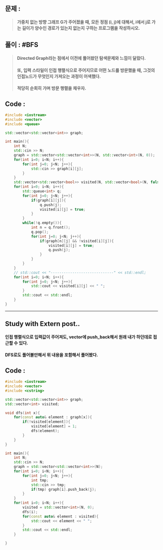 ## 문제 : 
> #### 가중치 없는 방향 그래프 G가 주어졌을 때, 모든 정점 (i, j)에 대해서, i에서 j로 가는 길이가 양수인 경로가 있는지 없는지 구하는 프로그램을 작성하시오.

## 풀이 : #BFS
> #### Directed Graph라는 점에서 이전에 풀어왔던 탐색문제와 느낌이 달랐다.
> #### 또, 입력 스타일이 인접 행렬식으로 주어지므로 어떤 노드를 방문했을 때, 그것의 인접노드가 무엇인지 가져오는 과정이 어색했다.
> #### 적당히 순회히 가며 방문 행렬을 채우자.

## Code :
```cpp
#include <iostream>
#include <vector>
#include <queue>

std::vector<std::vector<int>> graph;

int main(){
    int N;
    std::cin >> N;
    graph = std::vector<std::vector<int>>(N, std::vector<int>(N, 0));
    for(int i=0; i<N; i++){
        for(int j=0; j<N; j++){
            std::cin >> graph[i][j];
        }
    }
    std::vector<std::vector<bool>> visited(N, std::vector<bool>(N, false));
    for(int i=0; i<N; i++){
        std::queue<int> q;
        for(int j=0; j<N; j++){
            if(graph[i][j]){
                q.push(j);
                visited[i][j] = true;
            }
        }
        while(!q.empty()){
            int n = q.front();
            q.pop();
            for(int j=0; j<N; j++){
                if(graph[n][j] && !visited[i][j]){
                    visited[i][j] = true;
                    q.push(j);
                }
            }
        }
    }
    // std::cout << "-----------------------------" << std::endl;
    for(int i=0; i<N; i++){
        for(int j=0; j<N; j++){
            std::cout << visited[i][j] << " ";
        }
        std::cout << std::endl;
    }
}
```
------------------
## Study with Extern post..
#### 인접 행렬식으로 입력값이 주어져도, vector에 push_back해서 원래 내가 하던데로 접근할 수 있다.
#### DFS로도 풀어볼만해서 위 내용을 포함해서 풀어봤다.
## Code :
```cpp
#include <iostream>
#include <vector>
#include <cstring>

std::vector<std::vector<int>> graph;
std::vector<int> visited;

void dfs(int x){
    for(const auto& element : graph[x]){
        if(!visited[element]){
            visited[element] = 1;
            dfs(element);
        }
    }
}

int main(){
    int N;
    std::cin >> N;
    graph = std::vector<std::vector<int>>(N);
    for(int i=0; i<N; i++){
        for(int j=0; j<N; j++){
            int tmp;
            std::cin >> tmp;
            if(tmp) graph[i].push_back(j);
        }
    }
    for(int i=0; i<N; i++){
        visited = std::vector<int>(N, 0);
        dfs(i);
        for(const auto& element : visited){
            std::cout << element << " ";
        }
        std::cout << std::endl;
    }

}
```
